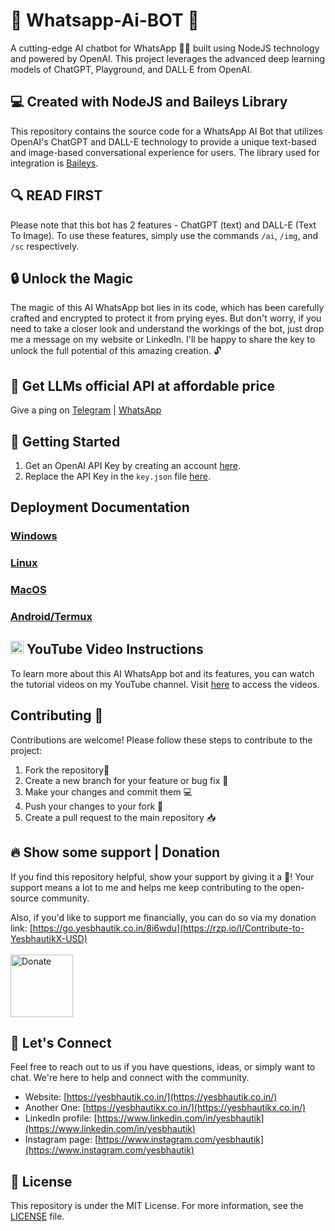 # 💬 Whatsapp-Ai-BOT 🤖


A cutting-edge AI chatbot for WhatsApp 🤖💬 built using NodeJS technology and powered by OpenAI. This project leverages the advanced deep learning models of ChatGPT, Playground, and DALL·E from OpenAI.

## 💻 Created with NodeJS and Baileys Library
This repository contains the source code for a WhatsApp AI Bot that utilizes OpenAI's ChatGPT and DALL-E technology to provide a unique text-based and image-based conversational experience for users. The library used for integration is [Baileys](https://github.com/WhiskeySockets/Baileys). 

## 🔍 READ FIRST
Please note that this bot has 2 features - ChatGPT (text) and DALL-E (Text To Image). To use these features, simply use the commands `/ai`, `/img`, and `/sc` respectively.

## 🔒 Unlock the Magic

The magic of this AI WhatsApp bot lies in its code, which has been carefully crafted and encrypted to protect it from prying eyes. But don't worry, if you need to take a closer look and understand the workings of the bot, just drop me a message on my website or LinkedIn. I'll be happy to share the key to unlock the full potential of this amazing creation. 🔓

## 🔴 Get LLMs official API at affordable price

Give a ping on [Telegram](https://t.me/yesbhautik) | [WhatsApp](https://wa.me/+916353586391)

## 🚀 Getting Started

1. Get an OpenAI API Key by creating an account [here](https://go.yesbhautik.co.in/l76e5p).
2. Replace the API Key in the `key.json` file [here](https://go.yesbhautik.co.in/8b2ayw).

## Deployment Documentation

### [Windows](https://github.com/yesbhautik/Whatsapp-Ai-BOT/blob/main/Docs/Deployment/Windows.md)</br>
   
### [Linux](https://github.com/yesbhautik/Whatsapp-Ai-BOT/blob/main/Docs/Deployment/Linux.md)</br>

### [MacOS](https://github.com/yesbhautik/Whatsapp-Ai-BOT/blob/main/Docs/Deployment/MacOS.md)

### [Android/Termux](https://github.com/yesbhautik/Whatsapp-Ai-BOT/blob/main/Docs/Deployment/Android.md)<br>

## <img src="youtube.png" alt="Donate" width="21"> YouTube Video Instructions

To learn more about this AI WhatsApp bot and its features, you can watch the tutorial videos on my YouTube channel. Visit [here](https://youtu.be/4lk6IMZ544s) to access the videos.

## Contributing 🤝
Contributions are welcome! Please follow these steps to contribute to the project:

1. Fork the repository🍴
2. Create a new branch for your feature or bug fix 🌿
3. Make your changes and commit them 💻
4. Push your changes to your fork 🚀
5. Create a pull request to the main repository 📥

## 🔥 Show some support | Donation
If you find this repository helpful, show your support by giving it a 🌟! Your support means a lot to me and helps me keep contributing to the open-source community.

Also, if you'd like to support me financially, you can do so via my donation link: [https://go.yesbhautik.co.in/8i6wdu](https://rzp.io/l/Contribute-to-YesbhautikX-USD)
<br><br>
<a href="https://rzp.io/l/Contribute-to-YesbhautikX-USD">
  <img src="https://www.pngall.com/wp-content/uploads/2016/05/PayPal-Donate-Button-Free-Download-PNG.png" alt="Donate" width="100">
</a>

## 💬 Let's Connect
Feel free to reach out to us if you have questions, ideas, or simply want to chat. We're here to help and connect with the community.
- Website: [https://yesbhautik.co.in/](https://yesbhautik.co.in/)
- Another One: [https://yesbhautikx.co.in/](https://yesbhautikx.co.in/)
- LinkedIn profile: [https://www.linkedin.com/in/yesbhautik](https://www.linkedin.com/in/yesbhautik)
- Instagram page: [https://www.instagram.com/yesbhautik](https://www.instagram.com/yesbhautik)

## 📜 License
This repository is under the MIT License. For more information, see the [LICENSE](LICENSE) file.
